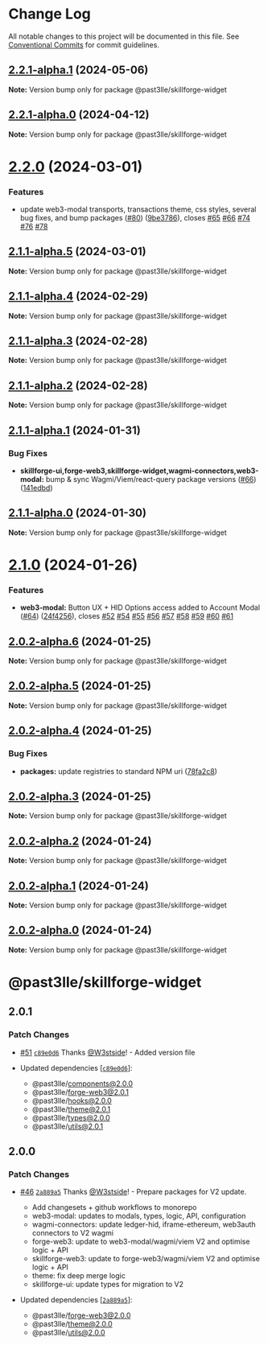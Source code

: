 # Change Log

All notable changes to this project will be documented in this file.
See [Conventional Commits](https://conventionalcommits.org) for commit guidelines.

## [2.2.1-alpha.1](https://github.com/PAST3LLE/past3lle-monorepo/compare/@past3lle/skillforge-widget@2.2.1-alpha.0...@past3lle/skillforge-widget@2.2.1-alpha.1) (2024-05-06)

**Note:** Version bump only for package @past3lle/skillforge-widget





## [2.2.1-alpha.0](https://github.com/PAST3LLE/past3lle-monorepo/compare/@past3lle/skillforge-widget@2.2.0...@past3lle/skillforge-widget@2.2.1-alpha.0) (2024-04-12)

**Note:** Version bump only for package @past3lle/skillforge-widget





# [2.2.0](https://github.com/PAST3LLE/past3lle-monorepo/compare/@past3lle/skillforge-widget@2.1.0...@past3lle/skillforge-widget@2.2.0) (2024-03-01)


### Features

* update web3-modal transports, transactions theme, css styles, several bug fixes, and bump packages ([#80](https://github.com/PAST3LLE/past3lle-monorepo/issues/80)) ([9be3786](https://github.com/PAST3LLE/past3lle-monorepo/commit/9be3786edfb9606d292cb081cbb8e9e56af86327)), closes [#65](https://github.com/PAST3LLE/past3lle-monorepo/issues/65) [#66](https://github.com/PAST3LLE/past3lle-monorepo/issues/66) [#74](https://github.com/PAST3LLE/past3lle-monorepo/issues/74) [#76](https://github.com/PAST3LLE/past3lle-monorepo/issues/76) [#78](https://github.com/PAST3LLE/past3lle-monorepo/issues/78)





## [2.1.1-alpha.5](https://github.com/PAST3LLE/past3lle-monorepo/compare/@past3lle/skillforge-widget@2.1.1-alpha.4...@past3lle/skillforge-widget@2.1.1-alpha.5) (2024-03-01)

**Note:** Version bump only for package @past3lle/skillforge-widget





## [2.1.1-alpha.4](https://github.com/PAST3LLE/past3lle-monorepo/compare/@past3lle/skillforge-widget@2.1.1-alpha.3...@past3lle/skillforge-widget@2.1.1-alpha.4) (2024-02-29)

**Note:** Version bump only for package @past3lle/skillforge-widget





## [2.1.1-alpha.3](https://github.com/PAST3LLE/past3lle-monorepo/compare/@past3lle/skillforge-widget@2.1.1-alpha.2...@past3lle/skillforge-widget@2.1.1-alpha.3) (2024-02-28)

**Note:** Version bump only for package @past3lle/skillforge-widget





## [2.1.1-alpha.2](https://github.com/PAST3LLE/past3lle-monorepo/compare/@past3lle/skillforge-widget@2.1.1-alpha.1...@past3lle/skillforge-widget@2.1.1-alpha.2) (2024-02-28)

**Note:** Version bump only for package @past3lle/skillforge-widget





## [2.1.1-alpha.1](https://github.com/PAST3LLE/past3lle-monorepo/compare/@past3lle/skillforge-widget@2.1.1-alpha.0...@past3lle/skillforge-widget@2.1.1-alpha.1) (2024-01-31)


### Bug Fixes

* **skillforge-ui,forge-web3,skillforge-widget,wagmi-connectors,web3-modal:** bump & sync Wagmi/Viem/react-query package versions ([#66](https://github.com/PAST3LLE/past3lle-monorepo/issues/66)) ([141edbd](https://github.com/PAST3LLE/past3lle-monorepo/commit/141edbde34b5021e05c58569e545dc4a0a28768b))





## [2.1.1-alpha.0](https://github.com/PAST3LLE/past3lle-monorepo/compare/@past3lle/skillforge-widget@2.1.0...@past3lle/skillforge-widget@2.1.1-alpha.0) (2024-01-30)

**Note:** Version bump only for package @past3lle/skillforge-widget





# [2.1.0](https://github.com/PAST3LLE/past3lle-monorepo/compare/@past3lle/skillforge-widget@2.0.0-alpha.3...@past3lle/skillforge-widget@2.1.0) (2024-01-26)


### Features

* **web3-modal:** Button UX + HID Options access added to Account Modal ([#64](https://github.com/PAST3LLE/past3lle-monorepo/issues/64)) ([24f4256](https://github.com/PAST3LLE/past3lle-monorepo/commit/24f42567db28f175cadcd6ec581a5cb8b7ea6c74)), closes [#52](https://github.com/PAST3LLE/past3lle-monorepo/issues/52) [#54](https://github.com/PAST3LLE/past3lle-monorepo/issues/54) [#55](https://github.com/PAST3LLE/past3lle-monorepo/issues/55) [#56](https://github.com/PAST3LLE/past3lle-monorepo/issues/56) [#57](https://github.com/PAST3LLE/past3lle-monorepo/issues/57) [#58](https://github.com/PAST3LLE/past3lle-monorepo/issues/58) [#59](https://github.com/PAST3LLE/past3lle-monorepo/issues/59) [#60](https://github.com/PAST3LLE/past3lle-monorepo/issues/60) [#61](https://github.com/PAST3LLE/past3lle-monorepo/issues/61)





## [2.0.2-alpha.6](https://github.com/PAST3LLE/past3lle-monorepo/compare/@past3lle/skillforge-widget@2.0.2-alpha.5...@past3lle/skillforge-widget@2.0.2-alpha.6) (2024-01-25)

**Note:** Version bump only for package @past3lle/skillforge-widget





## [2.0.2-alpha.5](https://github.com/PAST3LLE/past3lle-monorepo/compare/@past3lle/skillforge-widget@2.0.2-alpha.4...@past3lle/skillforge-widget@2.0.2-alpha.5) (2024-01-25)

**Note:** Version bump only for package @past3lle/skillforge-widget





## [2.0.2-alpha.4](https://github.com/PAST3LLE/past3lle-monorepo/compare/@past3lle/skillforge-widget@2.0.2-alpha.3...@past3lle/skillforge-widget@2.0.2-alpha.4) (2024-01-25)


### Bug Fixes

* **packages:** update registries to standard NPM uri ([78fa2c8](https://github.com/PAST3LLE/past3lle-monorepo/commit/78fa2c870d2458a22fa0109a2aa29fde94b1cb64))





## [2.0.2-alpha.3](https://github.com/PAST3LLE/past3lle-monorepo/compare/@past3lle/skillforge-widget@2.0.2-alpha.2...@past3lle/skillforge-widget@2.0.2-alpha.3) (2024-01-25)

**Note:** Version bump only for package @past3lle/skillforge-widget





## [2.0.2-alpha.2](https://github.com/PAST3LLE/past3lle-monorepo/compare/@past3lle/skillforge-widget@2.0.2-alpha.1...@past3lle/skillforge-widget@2.0.2-alpha.2) (2024-01-24)

**Note:** Version bump only for package @past3lle/skillforge-widget





## [2.0.2-alpha.1](https://github.com/PAST3LLE/past3lle-monorepo/compare/@past3lle/skillforge-widget@2.0.2-alpha.0...@past3lle/skillforge-widget@2.0.2-alpha.1) (2024-01-24)

**Note:** Version bump only for package @past3lle/skillforge-widget





## [2.0.2-alpha.0](https://github.com/PAST3LLE/past3lle-monorepo/compare/@past3lle/skillforge-widget@2.0.0-alpha.3...@past3lle/skillforge-widget@2.0.2-alpha.0) (2024-01-24)

**Note:** Version bump only for package @past3lle/skillforge-widget





# @past3lle/skillforge-widget

## 2.0.1

### Patch Changes

- [#51](https://github.com/PAST3LLE/monorepo/pull/51) [`c89e0d6`](https://github.com/PAST3LLE/monorepo/commit/c89e0d68f2bcadfd418e04737b5ba1416d714796) Thanks [@W3stside](https://github.com/W3stside)! - Added version file

- Updated dependencies [[`c89e0d6`](https://github.com/PAST3LLE/monorepo/commit/c89e0d68f2bcadfd418e04737b5ba1416d714796)]:
  - @past3lle/components@2.0.0
  - @past3lle/forge-web3@2.0.1
  - @past3lle/hooks@2.0.0
  - @past3lle/theme@2.0.1
  - @past3lle/types@2.0.0
  - @past3lle/utils@2.0.1

## 2.0.0

### Patch Changes

- [#46](https://github.com/PAST3LLE/monorepo/pull/46) [`2a889a5`](https://github.com/PAST3LLE/monorepo/commit/2a889a5432ed9ed656b09a5cfb8f87448c526080) Thanks [@W3stside](https://github.com/W3stside)! - Prepare packages for V2 update.

  - Add changesets + github workflows to monorepo
  - web3-modal: updates to modals, types, logic, API, configuration
  - wagmi-connectors: update ledger-hid, iframe-ethereum, web3auth connectors to V2 wagmi
  - forge-web3: update to web3-modal/wagmi/viem V2 and optimise logic + API
  - skillforge-web3: update to forge-web3/wagmi/viem V2 and optimise logic + API
  - theme: fix deep merge logic
  - skillforge-ui: update types for migration to V2

- Updated dependencies [[`2a889a5`](https://github.com/PAST3LLE/monorepo/commit/2a889a5432ed9ed656b09a5cfb8f87448c526080)]:
  - @past3lle/forge-web3@2.0.0
  - @past3lle/theme@2.0.0
  - @past3lle/utils@2.0.0
